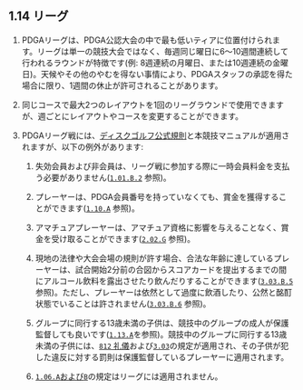 ## 1.14 リーグ

1. PDGAリーグは、PDGA公認大会の中で最も低いティアに位置付けられます。リーグは単一の競技大会ではなく、毎週同じ曜日に6〜10週間連続して行われるラウンドが特徴です(例: 8週連続の月曜日、または10週連続の金曜日)。天候やその他のやむを得ない事情により、PDGAスタッフの承認を得た場合に限り、1週間の休止が許可されることがあります。

1. 同じコースで最大2つのレイアウトを1回のリーグラウンドで使用できますが、週ごとにレイアウトやコースを変更することができます。

1. PDGAリーグ戦には、[ディスクゴルフ公式規則](ordg/index)と本競技マニュアルが適用されますが、以下の例外があります:

	1.	失効会員および非会員は、リーグ戦に参加する際に一時会員料金を支払う必要がありません([`1.01.B.2`](#プレーヤーの資格) 参照)。

	1.	プレーヤーは、PDGA会員番号を持っていなくても、賞金を獲得することができます([`1.10.A`](#賞品の配布) 参照)。

	1.	アマチュアプレーヤーは、アマチュア資格に影響を与えることなく、賞金を受け取ることができます([`2.02.G`](#参加資格) 参照)。

	1.	現地の法律や大会会場の規則が許す場合、合法な年齢に達しているプレーヤーは、試合開始2分前の合図からスコアカードを提出するまでの間にアルコール飲料を露出させたり飲んだりすることができます([`3.03.B.5`](#プレーヤーの不正行為) 参照)。ただし、プレーヤーは依然として過度に飲酒したり、公然と酩酊状態でいることは許されません([`3.03.B.6`](#プレーヤーの不正行為) 参照)。

    1. グループに同行する13歳未満の子供は、競技中のグループの成人が保護監督しても良いです([`1.13.A`](#若年者の安全)を参照)。競技中のグループに同行する13歳未満の子供には、[`812` 礼儀](ordg/812)および[`3.03`](#プレーヤーの不正行為)の規定が適用され、その子供が犯した違反に対する罰則は保護監督しているプレーヤーに適用されます。

    1. [`1.06.A`および`B`](#グループ分けとセクション分け)の規定はリーグには適用されません。
